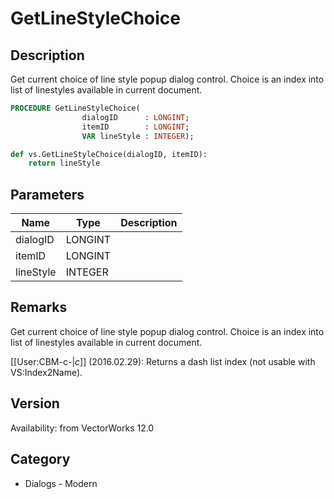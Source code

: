 # GetLineStyleChoice

## Description
Get current choice of line style popup dialog control.  Choice is an index into list of linestyles available in current document.

```pascal
PROCEDURE GetLineStyleChoice(
				dialogID      : LONGINT;
				itemID        : LONGINT;
				VAR lineStyle : INTEGER);
```

```python
def vs.GetLineStyleChoice(dialogID, itemID):
    return lineStyle
```

## Parameters
|Name|Type|Description|
|---|---|---|
|dialogID|LONGINT|   |
|itemID|LONGINT|   |
|lineStyle|INTEGER|   |

## Remarks
Get current choice of line style popup dialog control.  Choice is an index into list of linestyles available in current document.

[[User:CBM-c-|_c_]] (2016.02.29): Returns a dash list index (not usable with VS:Index2Name).

## Version
Availability: from VectorWorks 12.0

## Category
* Dialogs - Modern

